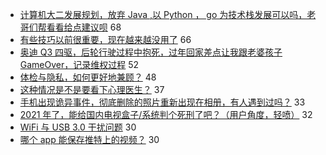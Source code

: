 - [计算机大二发展规划，放弃 Java ,以 Python ， go 为技术栈发展可以吗，老哥们帮看看给点建议呗](https://www.v2ex.com/t/753564) 68
- [有些技巧以前很重要，现在越来越没用了](https://www.v2ex.com/t/753483) 66
- [奥迪 Q3 四驱，后轮行驶过程中抱死，过年回家差点让我跟老婆孩子 GameOver，记录维权过程](https://www.v2ex.com/t/753572) 52
- [体检与隐私，如何更好地兼顾？](https://www.v2ex.com/t/753499) 48
- [这种情况是不是要看下心理医生？](https://www.v2ex.com/t/753575) 37
- [手机出现诡异事件，彻底删除的照片重新出现在相册，有人遇到过吗？](https://www.v2ex.com/t/753549) 33
- [2021 年了，能给国内电视盒子/系统判个死刑了吧？（用户角度，轻喷）](https://www.v2ex.com/t/753546) 32
- [WiFi 与 USB 3.0 干扰问题](https://www.v2ex.com/t/753485) 30
- [哪个 app 能保存推特上的视频？](https://www.v2ex.com/t/753518) 30